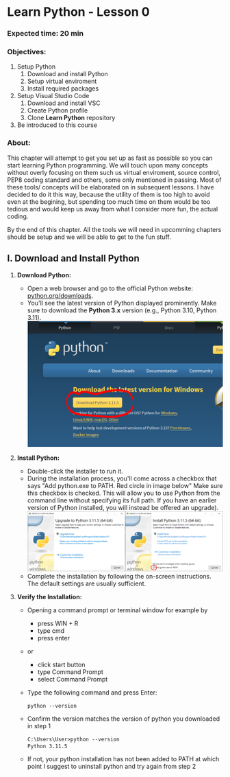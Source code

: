 # Learn Python - Lesson 0
### Expected time: 20 min 
### Objectives:
1. Setup Python
    1. Download and install Python
    2. Setup virtual enviroment
    3. Install required packages
2. Setup Visual Studio Code
    1. Download and install VSC
    2. Create Python profile
    3. Clone **Learn Python** repository
3. Be introduced to this course
### About:
This chapter will attempt to get you set up as fast as possible so you can start learning Python programming. We will touch upon many concepts without overly focusing on them such us virtual enviroment, source control, PEP8 coding standard and others, some only mentioned in passing. Most of these tools/ concepts will be elaborated on in subsequent lessons. I have decided to do it this way, because the utility of them is too high to avoid even at the begining, but spending too much time on them would be too tedious and would keep us away from what I consider more fun, the actual coding.

By the end of this chapter. All the tools we will need in upcomming chapters should be setup and we will be able to get to the fun stuff.

## I. Download and Install Python

1. **Download Python:**
   - Open a web browser and go to the official Python website: [python.org/downloads](https://www.python.org/downloads/).
   - You'll see the latest version of Python displayed prominently. Make sure to download the **Python 3.x** version (e.g., Python 3.10, Python 3.11).
   ![Downloading latest verison of Python](https://github.com/Dvorkam/LearnPython/blob/lesson0/lesson0/assets/python_download.PNG)   

2. **Install Python:**
   - Double-click the installer to run it.
   - During the installation process, you'll come across a checkbox that says "Add python.exe to PATH. Red circle in image below" Make sure this checkbox is checked. This will allow you to use Python from the command line without specifying its full path. If you have an earlier version of Python installed, you will instead be offered an upgrade).
   ![Installing latest verison of Python](https://github.com/Dvorkam/LearnPython/blob/lesson0/lesson0/assets/install_python.png) 
   - Complete the installation by following the on-screen instructions. The default settings are usually sufficient.

3. **Verify the Installation:**
   - Opening a command prompt or terminal window for example by
       - press WIN + R
       - type cmd
       - press enter
   - or
       - click start button
       - type Command Prompt
       - select Command Prompt

   - Type the following command and press Enter:
     ```
     python --version
     ```
   - Confirm the version matches the version of python you downloaded in step 1
     ```
     C:\Users\User>python --version
     Python 3.11.5
     ```
   - If not, your python installation has not been added to PATH at which point I suggest to uninstall python and try again from step 2

